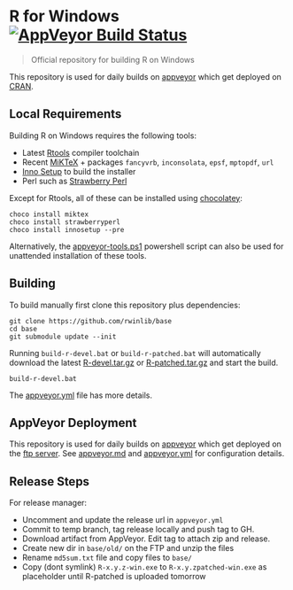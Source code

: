 # R for Windows [![AppVeyor Build Status](https://ci.appveyor.com/api/projects/status/github/rwinlib/base)](https://ci.appveyor.com/project/jeroen/base)

> Official repository for building R on Windows

This repository is used for daily builds on [appveyor](https://ci.appveyor.com/project/jeroen/base) which get deployed on [CRAN](https://cran.r-project.org/bin/windows/base/).

## Local Requirements

Building R on Windows requires the following tools:

 - Latest [Rtools](https://cran.r-project.org/bin/windows/Rtools/) compiler toolchain
 - Recent [MiKTeX](https://miktex.org/) + packages `fancyvrb`, `inconsolata`, `epsf`, `mptopdf`, `url`
 - [Inno Setup](http://www.jrsoftware.org/isdl.php) to build the installer
 - Perl such as [Strawberry Perl](http://strawberryperl.com/)

Except for Rtools, all of these can be installed using [chocolatey](https://chocolatey.org/):

```
choco install miktex
choco install strawberryperl
choco install innosetup --pre
```

Alternatively, the [appveyor-tools.ps1](scripts/appveyor-tool.ps1) powershell script can also be used for unattended installation of these tools.

## Building

To build manually first clone this repository plus dependencies:

```
git clone https://github.com/rwinlib/base
cd base
git submodule update --init
```

Running `build-r-devel.bat` or `build-r-patched.bat` will automatically download the latest [R-devel.tar.gz](https://stat.ethz.ch/R/daily/R-devel.tar.gz) or [R-patched.tar.gz](https://stat.ethz.ch/R/daily/R-patched.tar.gz) and start the build.

```
build-r-devel.bat
```

The [appveyor.yml](appveyor.yml) file has more details.

## AppVeyor Deployment

This repository is used for daily builds on [appveyor](https://ci.appveyor.com/project/jeroen/base) which get deployed on the [ftp server](https://ftp.opencpu.org). See [appveyor.md](appveyor.md) and [appveyor.yml](appveyor.yml) for configuration details.


## Release Steps

For release manager:

 - Uncomment and update the release url in `appveyor.yml`
 - Commit to temp branch, tag release locally and push tag to GH.
 - Download artifact from AppVeyor. Edit tag to attach zip and release.
 - Create new dir in `base/old/` on the FTP and unzip the files
 - Rename `md5sum.txt` file and copy files to `base/`
 - Copy (dont symlink) `R-x.y.z-win.exe` to `R-x.y.zpatched-win.exe` as placeholder until R-patched is uploaded tomorrow

